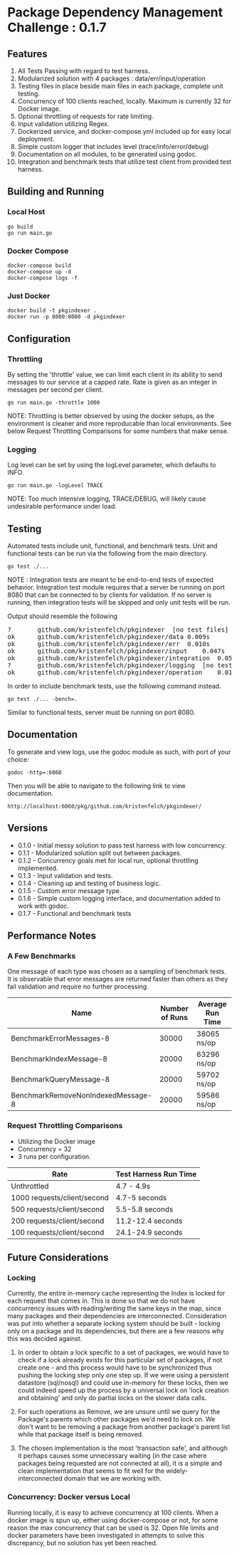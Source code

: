 # Package Dependency Management Challenge : 0.1.7

## Features

1. All Tests Passing with regard to test harness.
2. Modularized solution with 4 packages : data/err/input/operation
3. Testing files in place beside main files in each package, complete unit testing.
4. Concurrency of 100 clients reached, locally.  Maximum is currently 32 for Docker image.
5. Optional throttling of requests for rate limiting.
6. Input validation utilizing Regex.
7. Dockerized service, and docker-compose.yml included up for easy local deployment.
8. Simple custom logger that includes level (trace/info/error/debug)
9. Documentation on all modules, to be generated using godoc.
10. Integration and benchmark tests that utilize test client from provided test harness.


## Building and Running

### Local Host

<pre><code>go build
go run main.go
</code></pre>


### Docker Compose

<pre><code>docker-compose build
docker-compose up -d
docker-compose logs -f
</code></pre>


### Just Docker

<pre><code>docker build -t pkgindexer .
docker run -p 8080:8080 -d pkgindexer
</code></pre>


## Configuration


### Throttling
By setting the 'throttle' value, we can limit each client in its ability to send messages to our
service at a capped rate.  Rate is given as an integer in messages per second per client.

<pre><code>go run main.go -throttle 1000</code></pre>

NOTE: Throttling is better observed by using the docker setups, as the environment is cleaner and
more reproducable than local environments.  See below Request Throttling Comparisons for some numbers
that make sense.


### Logging
Log level can be set by using the logLevel parameter, which defaults to INFO.

<pre><code>go run main.go -logLevel TRACE</code></pre>

NOTE: Too much intensive logging, TRACE/DEBUG, will likely cause undesirable performance under load.


## Testing
Automated tests include unit, functional, and benchmark tests. Unit and functional tests can be
run via the following from the main directory.

<pre><code>go test ./...
</code></pre>

NOTE : Integration tests are meant to be end-to-end tests of expected behavior.
Integration test module requires that a server be running on port 8080
that can be connected to by clients for validation.  If no server is running, then integration
tests will be skipped and only unit tests will be run.

Output should resemble the following

<pre>
?   	github.com/kristenfelch/pkgindexer	[no test files]
ok  	github.com/kristenfelch/pkgindexer/data	0.009s
ok  	github.com/kristenfelch/pkgindexer/err	0.010s
ok  	github.com/kristenfelch/pkgindexer/input	0.047s
ok  	github.com/kristenfelch/pkgindexer/integration	0.050s
?   	github.com/kristenfelch/pkgindexer/logging	[no test files]
ok  	github.com/kristenfelch/pkgindexer/operation	0.010s
</pre>

In order to include benchmark tests, use the following command instead.

<pre><code>go test ./... -bench=.
</code></pre>

Similar to functional tests, server must be running on port 8080.

## Documentation
To generate and view logs, use the godoc module as such, with port of your choice:

<pre><code>godoc -http=:6060</code></pre>

Then you will be able to navigate to the following link to view documentation.

<pre><code>http://localhost:6060/pkg/github.com/kristenfelch/pkgindexer/</code></pre>
  

## Versions
- 0.1.0 - Initial messy solution to pass test harness with low concurrency.
- 0.1.1 - Modularized solution split out between packages.
- 0.1.2 - Concurrency goals met for local run, optional throttling implemented.
- 0.1.3 - Input validation and tests.
- 0.1.4 - Cleaning up and testing of business logic.
- 0.1.5 - Custom error message type.
- 0.1.6 - Simple custom logging interface, and documentation added to work with godoc.
- 0.1.7 - Functional and benchmark tests


## Performance Notes


### A Few Benchmarks

One message of each type was chosen as a sampling of benchmark tests.  It is observable
that error messages are returned faster than others as they fail validation and require no
further processing.

| Name  | Number of Runs  | Average Run Time  |
|---|---|---|
| BenchmarkErrorMessages-8  | 30000  | 38065 ns/op  |
| BenchmarkIndexMessage-8  | 20000  | 63296 ns/op  |
| BenchmarkQueryMessage-8  | 20000  | 59702 ns/op  |
| BenchmarkRemoveNonIndexedMessage-8  | 20000  | 59586 ns/op  |


### Request Throttling Comparisons

* Utilizing the Docker image
* Concurrency = 32
* 3 runs per configuration.

| Rate  | Test Harness Run Time  |
|---|---|
| Unthrottled  | 4.7 - 4.9s |
| 1000 requests/client/second | 4.7-5 seconds  |
| 500 requests/client/second  | 5.5-5.8 seconds  |
| 200 requests/client/second  | 11.2-12.4 seconds  |
| 100 requests/client/second  | 24.1-24.9 seconds  |


## Future Considerations


### Locking

Currently, the entire in-memory cache representing the Index is locked for each request that comes in.
This is done so that we do not have concurrency issues with reading/writing the same keys in the map,
since many packages and their dependencies are interconnected.
Consideration was put into whether a separate locking system should be built - locking only on a package
and its dependencies, but there are a few reasons why this was decided against.

1. In order to obtain a lock specific to a set of packages, we would have to check if a lock already exists
for this particular set of packages, if not create one - and this process would have to be synchronized
thus pushing the locking step only one step up. If we were using a persistent datastore (sql/nosql)
and could use in-memory for these locks, then we could indeed speed up the process by a universal
lock on 'lock creation and obtaining' and only do partial locks on the slower data calls.

2. For such operations as Remove, we are unsure until we query for the Package's parents which other
packages we'd need to lock on.  We don't want to be removing a package from another package's parent
list while that package itself is being removed.

3. The chosen implementation is the most 'transaction safe', and although it perhaps causes some unnecessary
waiting (in the case where packages being requested are not connected at all), it is a simple and clean
implementation that seems to fit well for the widely-interconnected domain that we are working with.


### Concurrency: Docker versus Local
Running locally, it is easy to achieve concurrency at 100 clients.  When a docker image is spun up,
either using docker-compose or not, for some reason the max concurrency that can be used is 32. 
Open file limits and docker parameters have been investigated in attempts to solve this discrepancy,
but no solution has yet been reached.
